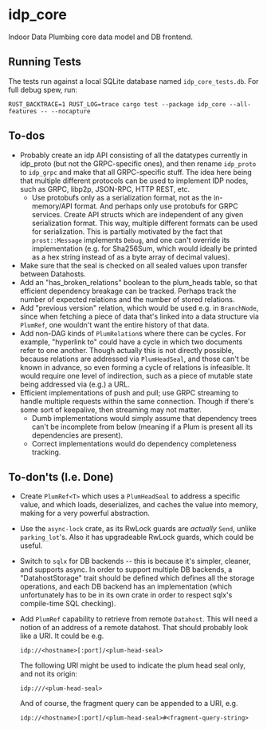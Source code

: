 # idp_core

Indoor Data Plumbing core data model and DB frontend.

## Running Tests

The tests run against a local SQLite database named `idp_core_tests.db`.  For full debug spew, run:

    RUST_BACKTRACE=1 RUST_LOG=trace cargo test --package idp_core --all-features -- --nocapture

## To-dos

-   Probably create an idp API consisting of all the datatypes currently in idp_proto (but not the
    GRPC-specific ones), and then rename `idp_proto` to `idp_grpc` and make that all GRPC-specific
    stuff.  The idea here being that multiple different protocols can be used to implement IDP nodes,
    such as GRPC, libp2p, JSON-RPC, HTTP REST, etc.
    -   Use protobufs only as a serialization format, not as the in-memory/API format.  And perhaps only
        use protobufs for GRPC services.  Create API structs which are independent of any given serialization
        format.  This way, multiple different formats can be used for serialization.  This is partially
        motivated by the fact that `prost::Message` implements `Debug`, and one can't override its
        implementation (e.g. for Sha256Sum, which would ideally be printed as a hex string instead of
        as a byte array of decimal values).
-   Make sure that the seal is checked on all sealed values upon transfer between Datahosts.
-   Add an "has_broken_relations" boolean to the plum_heads table, so that efficient dependency breakage can
    be tracked.  Perhaps track the number of expected relations and the number of stored relations.
-   Add "previous version" relation, which would be used e.g. in `BranchNode`, since when fetching a piece
    of data that's linked into a data structure via `PlumRef`, one wouldn't want the entire history of
    that data.
-   Add non-DAG kinds of `PlumRelation`s where there can be cycles.  For example, "hyperlink to"
    could have a cycle in which two documents refer to one another.  Though actually this is not
    directly possible, because relations are addressed via `PlumHeadSeal`, and those can't be known
    in advance, so even forming a cycle of relations is infeasible.  It would require one level
    of indirection, such as a piece of mutable state being addressed via (e.g.) a URL.
-   Efficient implementations of push and pull; use GRPC streaming to handle multiple requests within
    the same connection.  Though if there's some sort of keepalive, then streaming may not matter.
    -   Dumb implementations would simply assume that dependency trees can't be incomplete
        from below (meaning if a Plum is present all its dependencies are present).
    -   Correct implementations would do dependency completeness tracking.

## To-don'ts (I.e. Done)

-   Create `PlumRef<T>` which uses a `PlumHeadSeal` to address a specific value, and which loads,
    deserializes, and caches the value into memory, making for a very powerful abstraction.
-   Use the `async-lock` crate, as its RwLock guards are *actually* `Send`, unlike `parking_lot`'s.
    Also it has upgradeable RwLock guards, which could be useful.
-   Switch to `sqlx` for DB backends -- this is because it's simpler, cleaner, and supports async.
    In order to support multiple DB backends, a "DatahostStorage" trait should be defined which
    defines all the storage operations, and each DB backend has an implementation (which unfortunately
    has to be in its own crate in order to respect sqlx's compile-time SQL checking).
-   Add `PlumRef` capability to retrieve from remote `Datahost`.  This will need a notion of an address
    of a remote datahost.  That should probably look like a URI.  It could be e.g.

        idp://<hostname>[:port]/<plum-head-seal>

    The following URI might be used to indicate the plum head seal only, and not its origin:

        idp:///<plum-head-seal>

    And of course, the fragment query can be appended to a URI, e.g.

        idp://<hostname>[:port]/<plum-head-seal>#<fragment-query-string>

